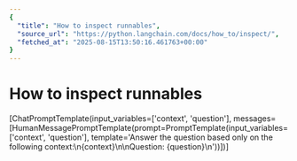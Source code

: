 ```yaml
---
{
  "title": "How to inspect runnables",
  "source_url": "https://python.langchain.com/docs/how_to/inspect/",
  "fetched_at": "2025-08-15T13:50:16.461763+00:00"
}
---
```


# How to inspect runnables

[ChatPromptTemplate(input_variables=['context', 'question'], messages=[HumanMessagePromptTemplate(prompt=PromptTemplate(input_variables=['context', 'question'], template='Answer the question based only on the following context:\n{context}\n\nQuestion: {question}\n'))])]
